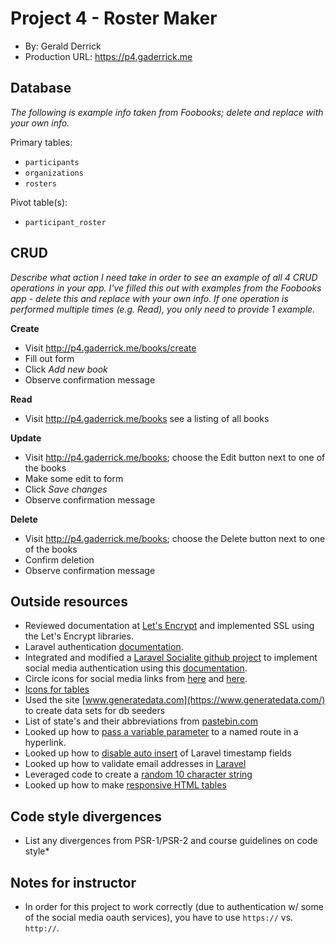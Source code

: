 # Project 4 - Roster Maker
+ By: Gerald Derrick
+ Production URL: <https://p4.gaderrick.me>

## Database
*The following is example info taken from Foobooks; delete and replace with your own info.*

Primary tables:
  + `participants`
  + `organizations`
  + `rosters`
  
Pivot table(s):
  + `participant_roster`

## CRUD
*Describe what action I need take in order to see an example of all 4 CRUD operations in your app. I've filled this out with examples from the Foobooks app - delete this and replace with your own info. If one operation is performed multiple times (e.g. Read), you only need to provide 1 example.*

__Create__
  + Visit <http://p4.gaderrick.me/books/create>
  + Fill out form
  + Click *Add new book*
  + Observe confirmation message
  
__Read__
  + Visit <http://p4.gaderrick.me/books> see a listing of all books
  
__Update__
  + Visit <http://p4.gaderrick.me/books>; choose the Edit button next to one of the books
  + Make some edit to form
  + Click *Save changes*
  + Observe confirmation message
  
__Delete__
  + Visit <http://p4.gaderrick.me/books>; choose the Delete button next to one of the books
  + Confirm deletion
  + Observe confirmation message

## Outside resources
  + Reviewed documentation at [Let's Encrypt](https://letsencrypt.org/) and implemented SSL using the Let's Encrypt libraries.
  + Laravel authentication [documentation](https://laravel.com/docs/5.6/authentication#authentication-quickstart).
  + Integrated and modified a [Laravel Socialite github project](https://github.com/saqueib/social-auth) to implement social media authentication using this [documentation](http://www.qcode.in/oauth-login-using-facebook-google-twitter-and-github-with-laravel-socialite/).
  + Circle icons for social media links from [here](https://plus.google.com/u/0/+MohdSaquibAnsari) and [here](https://github.com/logos).
  + [Icons for tables](https://freeiconshop.com/)
  + Used the site [www.generatedata.com](https://www.generatedata.com/) to create data sets for db seeders
  + List of state's and their abbreviations from [pastebin.com](https://pastebin.com/eJvwuHqC)
  + Looked up how to [pass a variable parameter](https://stackoverflow.com/questions/34556484/laravel-5-2-named-route-usage-with-variable-parameter) to a named route in a hyperlink.
  + Looked up how to [disable auto insert](https://stackoverflow.com/questions/19937565/disable-laravels-eloquent-timestamps) of Laravel timestamp fields
  + Looked up how to validate email addresses in [Laravel](https://laravel.com/docs/5.0/validation)
  + Leveraged code to create a [random 10 character string](http://www.xeweb.net/2011/02/11/generate-a-random-string-a-z-0-9-in-php/)
  + Looked up how to make [responsive HTML tables](https://www.w3schools.com/bootstrap/bootstrap_ref_css_tables.asp)
  
## Code style divergences
* List any divergences from PSR-1/PSR-2 and course guidelines on code style*

## Notes for instructor
* In order for this project to work correctly (due to authentication w/ some of the social media oauth services), you have to use `https://` vs. `http://`. 